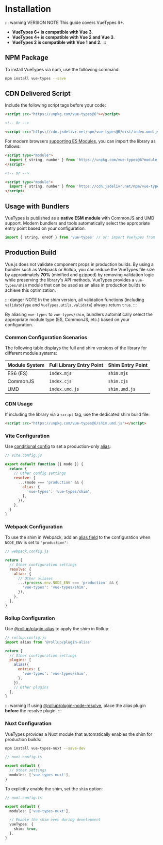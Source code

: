 # Installation

::: warning VERSION NOTE
This guide covers VueTypes 6+.

- **VueTypes 6+ is compatible with Vue 3**.
- **VueTypes 4+ is compatible with Vue 2 and Vue 3**.
- **VueTypes 2 is compatible with Vue 1 and 2**.
  :::

## NPM Package

To install VueTypes via npm, use the following command:

```bash
npm install vue-types --save
```

## CDN Delivered Script

Include the following script tags before your code:

```html
<script src="https://unpkg.com/vue-types@6"></script>

<!-- Or -->

<script src="https://cdn.jsdelivr.net/npm/vue-types@6/dist/index.umd.js"></script>
```

For modern browsers [supporting ES Modules](https://caniuse.com/es6-module), you can import the library as follows:

```html
<script type="module">
  import { string, number } from 'https://unpkg.com/vue-types@6?module'
</script>

<!-- Or -->

<script type="module">
  import { string, number } from 'https://cdn.jsdelivr.net/npm/vue-types@6/+esm'
</script>
```

## Usage with Bundlers

VueTypes is published as a **native ESM module** with CommonJS and UMD support.
Modern bundlers and tools automatically select the appropriate entry point based on your configuration.

```js
import { string, oneOf } from 'vue-types' // or: import VueTypes from 'vue-types';
```

## Production Build

Vue.js does not validate component props in production builds. By using a bundler such as Webpack or Rollup, you can reduce the VueTypes file size by approximately **70%** (minified and gzipped) by removing validation logic while preserving the library's API methods. VueTypes provides a `vue-types/shim` module that can be used as an alias in production builds to achieve this optimization.

::: danger NOTE
In the shim version, all validation functions (including `validateType` and `VueTypes.utils.validate`) always return `true`.
:::

By aliasing `vue-types` to `vue-types/shim`, bundlers automatically select the appropriate module type (ES, CommonJS, etc.) based on your configuration.

### Common Configuration Scenarios

The following table displays the full and shim versions of the library for different module systems:

| Module System | Full Library Entry Point | Shim Entry Point |
| ------------- | ------------------------ | ---------------- |
| ES6 (ES)      | `index.mjs`              | `shim.mjs`       |
| CommonJS      | `index.cjs`              | `shim.cjs`       |
| UMD           | `index.umd.js`           | `shim.umd.js`    |

### CDN Usage

If including the library via a `script` tag, use the dedicated shim build file:

```html
<script src="https://unpkg.com/vue-types@6/shim.umd.js"></script>
```

### Vite Configuration

Use [conditional config](https://vitejs.dev/config/#conditional-config) to set a production-only [alias](https://vitejs.dev/config/#resolve-alias):

```js
// vite.config.js

export default function ({ mode }) {
  return {
    // Other config settings
    resolve: {
      ...(mode === 'production' && {
        alias: {
          'vue-types': 'vue-types/shim',
        },
      }),
    },
  }
}
```

### Webpack Configuration

To use the shim in Webpack, add an [alias field](https://webpack.js.org/configuration/resolve/#resolve-alias) to the configuration when `NODE_ENV` is set to `"production"`:

```js
// webpack.config.js

return {
  // Other configuration settings
  resolve: {
    alias: {
      // Other aliases
      ...(process.env.NODE_ENV === 'production' && {
        'vue-types': 'vue-types/shim',
      }),
    },
  },
}
```

### Rollup Configuration

Use [@rollup/plugin-alias](https://www.npmjs.com/package/@rollup/plugin-alias) to apply the shim in Rollup:

```js
// rollup.config.js
import alias from '@rollup/plugin-alias'

return {
  // Other configuration settings
  plugins: [
    alias({
      entries: {
        'vue-types': 'vue-types/shim',
      },
    }),
    // Other plugins
  ],
}
```

::: warning
If using [@rollup/plugin-node-resolve](https://www.npmjs.com/package/@rollup/plugin-node-resolve), place the alias plugin **before** the resolve plugin.
:::

### Nuxt Configuration

VueTypes provides a Nuxt module that automatically enables the shim for production builds:

```sh
npm install vue-types-nuxt --save-dev
```

```ts
// nuxt.config.ts

export default {
  // Other settings
  modules: ['vue-types-nuxt'],
}
```

To explicitly enable the shim, set the `shim` option:

```ts
// nuxt.config.ts

export default {
  modules: ['vue-types-nuxt'],

  // Enable the shim even during development
  vueTypes: {
    shim: true,
  },
}
```
